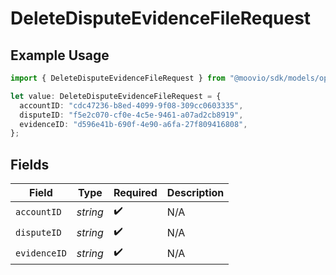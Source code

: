 # DeleteDisputeEvidenceFileRequest

## Example Usage

```typescript
import { DeleteDisputeEvidenceFileRequest } from "@moovio/sdk/models/operations";

let value: DeleteDisputeEvidenceFileRequest = {
  accountID: "cdc47236-b8ed-4099-9f08-309cc0603335",
  disputeID: "f5e2c070-cf0e-4c5e-9461-a07ad2cb8919",
  evidenceID: "d596e41b-690f-4e90-a6fa-27f809416808",
};
```

## Fields

| Field              | Type               | Required           | Description        |
| ------------------ | ------------------ | ------------------ | ------------------ |
| `accountID`        | *string*           | :heavy_check_mark: | N/A                |
| `disputeID`        | *string*           | :heavy_check_mark: | N/A                |
| `evidenceID`       | *string*           | :heavy_check_mark: | N/A                |